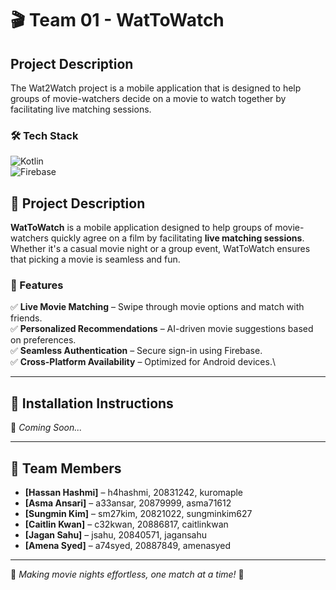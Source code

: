 # 🎬 Team 01 - WatToWatch

## Project Description
The Wat2Watch project is a mobile application that is designed to help groups of movie-watchers 
decide on a movie to watch together by facilitating live matching sessions.

### 🛠 Tech Stack
![Kotlin](https://img.shields.io/badge/Kotlin-%230095D5.svg?&style=for-the-badge&logo=kotlin&logoColor=white)  
![Firebase](https://img.shields.io/badge/Firebase-%23FFCA28.svg?&style=for-the-badge&logo=firebase&logoColor=white)

## 📌 Project Description
**WatToWatch** is a mobile application designed to help groups of movie-watchers quickly agree on a film by facilitating **live matching sessions**. Whether it's a casual movie night or a group event, WatToWatch ensures that picking a movie is seamless and fun.

### 🎯 Features
✅ **Live Movie Matching** – Swipe through movie options and match with friends.\
✅ **Personalized Recommendations** – AI-driven movie suggestions based on preferences.\
✅ **Seamless Authentication** – Secure sign-in using Firebase.\
✅ **Cross-Platform Availability** – Optimized for Android devices.\

---

## 🚀 Installation Instructions
📌 *Coming Soon...*

---

## 👥 Team Members
- **[Hassan Hashmi]** – h4hashmi, 20831242, kuromaple
- **[Asma Ansari]** – a33ansar, 20879999, asma71612
- **[Sungmin Kim]** – sm27kim, 20821022, sungminkim627
- **[Caitlin Kwan]** – c32kwan, 20886817, caitlinkwan
- **[Jagan Sahu]** – jsahu, 20840571, jagansahu
- **[Amena Syed]** – a74syed, 20887849, amenasyed

---

🚀 *Making movie nights effortless, one match at a time!* 🍿  
